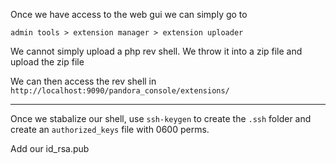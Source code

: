 Once we have access to the web gui we can simply go to

`admin tools > extension manager > extension uploader`

We cannot simply upload a php rev shell. We throw it into a zip file and upload the zip file

We can then access the rev shell in `http://localhost:9090/pandora_console/extensions/`

---

Once we stabalize our shell, use `ssh-keygen` to create the `.ssh` folder and create an `authorized_keys` file with 0600 perms. 

Add our id_rsa.pub

